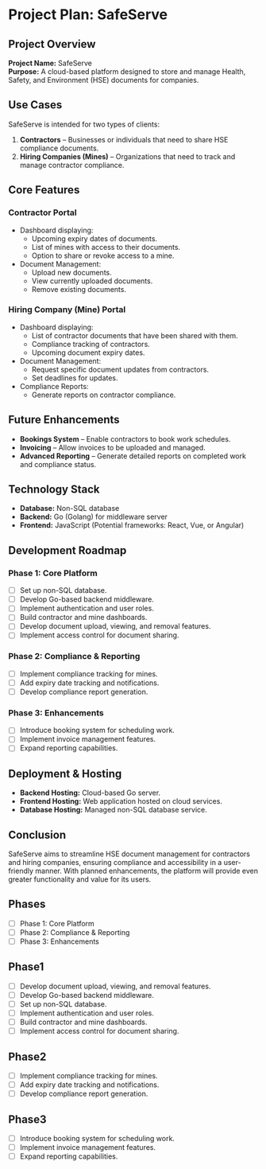 # Project Plan: SafeServe

## Project Overview
**Project Name:** SafeServe  
**Purpose:** A cloud-based platform designed to store and manage Health, Safety, and Environment (HSE) documents for companies.

## Use Cases
SafeServe is intended for two types of clients:
1. **Contractors** – Businesses or individuals that need to share HSE compliance documents.
2. **Hiring Companies (Mines)** – Organizations that need to track and manage contractor compliance.

## Core Features
### Contractor Portal
- Dashboard displaying:
  - Upcoming expiry dates of documents.
  - List of mines with access to their documents.
  - Option to share or revoke access to a mine.
- Document Management:
  - Upload new documents.
  - View currently uploaded documents.
  - Remove existing documents.

### Hiring Company (Mine) Portal
- Dashboard displaying:
  - List of contractor documents that have been shared with them.
  - Compliance tracking of contractors.
  - Upcoming document expiry dates.
- Document Management:
  - Request specific document updates from contractors.
  - Set deadlines for updates.
- Compliance Reports:
  - Generate reports on contractor compliance.

## Future Enhancements
- **Bookings System** – Enable contractors to book work schedules.
- **Invoicing** – Allow invoices to be uploaded and managed.
- **Advanced Reporting** – Generate detailed reports on completed work and compliance status.

## Technology Stack
- **Database:** Non-SQL database
- **Backend:** Go (Golang) for middleware server
- **Frontend:** JavaScript (Potential frameworks: React, Vue, or Angular)

## Development Roadmap
### Phase 1: Core Platform
- [ ] Set up non-SQL database.
- [ ] Develop Go-based backend middleware.
- [ ] Implement authentication and user roles.
- [ ] Build contractor and mine dashboards.
- [ ] Develop document upload, viewing, and removal features.
- [ ] Implement access control for document sharing.

### Phase 2: Compliance & Reporting
- [ ] Implement compliance tracking for mines.
- [ ] Add expiry date tracking and notifications.
- [ ] Develop compliance report generation.

### Phase 3: Enhancements
- [ ] Introduce booking system for scheduling work.
- [ ] Implement invoice management features.
- [ ] Expand reporting capabilities.

## Deployment & Hosting
- **Backend Hosting:** Cloud-based Go server.
- **Frontend Hosting:** Web application hosted on cloud services.
- **Database Hosting:** Managed non-SQL database service.

## Conclusion
SafeServe aims to streamline HSE document management for contractors and hiring companies, ensuring compliance and accessibility in a user-friendly manner. With planned enhancements, the platform will provide even greater functionality and value for its users.

## Phases
- [ ] Phase 1: Core Platform
- [ ] Phase 2: Compliance & Reporting
- [ ] Phase 3: Enhancements

## Phase1
- [ ] Develop document upload, viewing, and removal features.
- [ ] Develop Go-based backend middleware.
- [ ] Set up non-SQL database.
- [ ] Implement authentication and user roles.
- [ ] Build contractor and mine dashboards.
- [ ] Implement access control for document sharing.

## Phase2
- [ ] Implement compliance tracking for mines.
- [ ] Add expiry date tracking and notifications.
- [ ] Develop compliance report generation.

## Phase3
- [ ] Introduce booking system for scheduling work.
- [ ] Implement invoice management features.
- [ ] Expand reporting capabilities.
